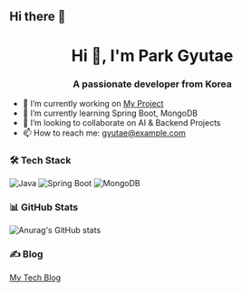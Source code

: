 ## Hi there 👋

<!--
**hihellocoding/hihellocoding** is a ✨ _special_ ✨ repository because its `README.md` (this file) appears on your GitHub profile.

Here are some ideas to get you started:

- 🔭 I’m currently working on ...
- 🌱 I’m currently learning ...
- 👯 I’m looking to collaborate on ...
- 🤔 I’m looking for help with ...
- 💬 Ask me about ...
- 📫 How to reach me: ...
- 😄 Pronouns: ...
- ⚡ Fun fact: ...
-->

<h1 align="center">Hi 👋, I'm Park Gyutae</h1>
<h3 align="center">A passionate developer from Korea</h3>

- 🔭 I’m currently working on [My Project](https://github.com/myproject)
- 🌱 I’m currently learning Spring Boot, MongoDB
- 👯 I’m looking to collaborate on AI & Backend Projects
- 📫 How to reach me: gyutae@example.com

### 🛠 Tech Stack
![Java](https://img.shields.io/badge/Java-007396?style=flat&logo=java&logoColor=white)
![Spring Boot](https://img.shields.io/badge/Spring_Boot-6DB33F?style=flat&logo=spring-boot&logoColor=white)
![MongoDB](https://img.shields.io/badge/MongoDB-4EA94B?style=flat&logo=mongodb&logoColor=white)

### 📊 GitHub Stats
![Anurag's GitHub stats](https://github-readme-stats.vercel.app/api?username=gyutaepark&show_icons=true&theme=radical)

### ✍️ Blog
[My Tech Blog](https://gyutaeblog.com)
